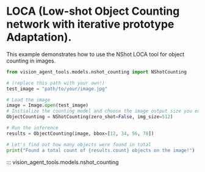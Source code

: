 # LOCA (Low-shot Object Counting network with iterative prototype Adaptation).

This example demonstrates how to use the NShot LOCA tool for object counting in images.


```python
from vision_agent_tools.models.nshot_counting import NShotCounting

# (replace this path with your own!)
test_image = "path/to/your/image.jpg"

# Load the image
image = Image.open(test_image)
# Initialize the counting model and choose the image output size you expect.
ObjectCounting = NShotCounting(zero_shot=False, img_size=512)

# Run the inference
results = ObjectCounting(image, bbox=[12, 34, 56, 78])

# Let's find out how many objects were found in total
print("Found a total count of {results.count} objects on the image!")
```

::: vision_agent_tools.models.nshot_counting
